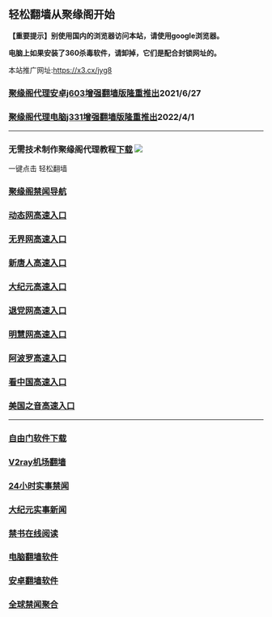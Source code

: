 ## 轻松翻墙从聚缘阁开始

**【重要提示】别使用国内的浏览器访问本站，请使用google浏览器。**

**电脑上如果安装了360杀毒软件，请卸掉，它们是配合封锁网址的。**

本站推广网址:https://x3.cx/jyg8

### [聚缘阁代理安卓j603增强翻墙版隆重推出](https://gitlab.com/juyuange/2/-/raw/master/j603.apk)2021/6/27

### [聚缘阁代理电脑j331增强翻墙版隆重推出](https://gitlab.com/j25414/jyg/-/raw/master/j331.apk)2022/4/1

***



### 无需技术制作聚缘阁代理教程[下载](https://gitlab.com/j25414/jyg/-/raw/master/jygdl.rar)  ![](http://daohang.juyuange.eu.org/j2.gif)

一键点击 轻松翻墙

### [聚缘阁禁闻导航](https://89.aqoo4.ml/aabe/j20e)

### [动态网高速入口](https://66u3.nzca.workers.dev/acbe/u44774p)

### [无界网高速入口](https://66u3.nzca.workers.dev/acbe/u12t)

### [新唐人高速入口](https://66u3.nzca.workers.dev/acbe/t5t)

### [大纪元高速入口](https://66u3.nzca.workers.dev/acbe/g7t)

### [退党网高速入口](https://66u3.nzca.workers.dev/acbe/d8g)

### [明慧网高速入口](https://66u3.nzca.workers.dev/acbe/e3g)

### [阿波罗高速入口](https://66u3.nzca.workers.dev/acbe/e13a)

### [看中国高速入口](https://66u3.nzca.workers.dev/acbe/e11n)

### [美国之音高速入口](https://66u3.nzca.workers.dev/acbe/e18m)

***






### [自由门软件下载](https://git.io/skyfree)

### [V2ray机场翻墙](https://github.com/bannedbook/fanqiang/wiki/V2ray%E6%9C%BA%E5%9C%BA)

### [24小时实事禁闻](https://github.com/fyvn2199/djy/blob/master/gb/n24hr.md?dfh#1)

### [大纪元实事新闻](https://github.com/fyvn2199/djy/blob/master/gb/nsc413.md?dfh#1)

### [禁书在线阅读](https://github.com/txyzum203/djy/blob/master/gb/9p.md?flntdtv#1)

### [电脑翻墙软件](https://github.com/Alvin9999/new-pac/wiki)

### [安卓翻墙软件](https://git.io/afq)

### [全球禁闻聚合](https://github.com/gfw-breaker/banned-news1/blob/master/README.md)













